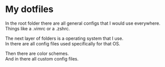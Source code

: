 # My dotfiles

In the root folder there are all general configs that I would use everywhere.\
Things like a .vimrc or a .zshrc.

The next layer of folders is a operating system that I use.\
In there are all config files used specifically for that OS.

Then there are color schemes.\
And in there all custom config files.
